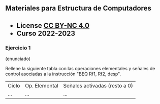 ## Materiales para Estructura de Computadores

<html>
<h2><ul>
<li>License <a href="http:/creativecommons.org/licenses/by-nc/4.0/">CC BY-NC 4.0</a> </li>
<li>Curso 2022-2023</li>
</ul></h2>
</html>


### Ejercicio 1

   (enunciado)
<html>
Rellene la siguiente tabla con las operaciones elementales y señales de control asociadas a la instrucción "BEQ Rf1, Rf2, desp".

<table>
<tr>
<td>Ciclo</td>
<td>Op. Elemental</td>
<td>Señales activadas (resto a 0)</td>
</tr>
<tr>
<td>...</td>
<td>...</td>
<td>...</td>
</tr>
</table>
</html>


